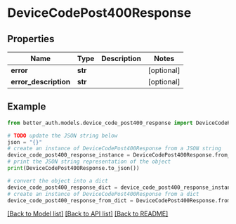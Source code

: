 # DeviceCodePost400Response


## Properties

Name | Type | Description | Notes
------------ | ------------- | ------------- | -------------
**error** | **str** |  | [optional] 
**error_description** | **str** |  | [optional] 

## Example

```python
from better_auth.models.device_code_post400_response import DeviceCodePost400Response

# TODO update the JSON string below
json = "{}"
# create an instance of DeviceCodePost400Response from a JSON string
device_code_post400_response_instance = DeviceCodePost400Response.from_json(json)
# print the JSON string representation of the object
print(DeviceCodePost400Response.to_json())

# convert the object into a dict
device_code_post400_response_dict = device_code_post400_response_instance.to_dict()
# create an instance of DeviceCodePost400Response from a dict
device_code_post400_response_from_dict = DeviceCodePost400Response.from_dict(device_code_post400_response_dict)
```
[[Back to Model list]](../README.md#documentation-for-models) [[Back to API list]](../README.md#documentation-for-api-endpoints) [[Back to README]](../README.md)


